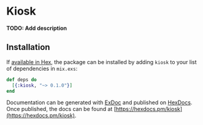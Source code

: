 # Kiosk

**TODO: Add description**

## Installation

If [available in Hex](https://hex.pm/docs/publish), the package can be installed
by adding `kiosk` to your list of dependencies in `mix.exs`:

```elixir
def deps do
  [{:kiosk, "~> 0.1.0"}]
end
```

Documentation can be generated with [ExDoc](https://github.com/elixir-lang/ex_doc)
and published on [HexDocs](https://hexdocs.pm). Once published, the docs can
be found at [https://hexdocs.pm/kiosk](https://hexdocs.pm/kiosk).


